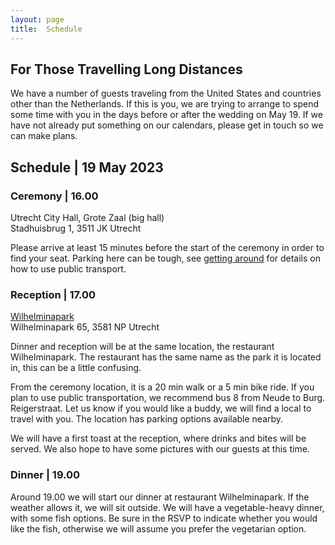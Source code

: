 ```yaml
---
layout: page
title:  Schedule
---
```


<div class='class_01'>
  
  <h2>For Those Travelling Long Distances</h2>
  <p>
    We have a number of guests traveling from the United States and countries
    other than the Netherlands. If this is you, we are trying to arrange to
    spend some time with you in the days before or after the wedding on May 19.
    If we have not already put something on our calendars, please get in touch
    so we can make plans.
  </p>
  
  <h2>Schedule | 19 May 2023</h2>

  <h3>Ceremony | 16.00</h3>

  <p>
    Utrecht City Hall, Grote Zaal (big hall)
    <br>
    Stadhuisbrug 1, 3511 JK Utrecht
  </p>

  <p>
    Please arrive at least 15 minutes before the start of the ceremony in
    order to find your seat. Parking here can be tough, see <a href="https://schijns-fischer-wedding.github.io/pages/getting_around.html">getting around</a> for details on how to use public transport. 
  </p>

  <h3>Reception | 17.00</h3>

  <p>
    <a href="https://www.wilhelminapark.nl/">Wilhelminapark</a>
    <br>
    Wilhelminapark 65, 3581 NP Utrecht
  </p>

  <p>
    Dinner and reception will be at the same location, the restaurant Wilhelminapark. 
    The restaurant has the same name as the park it is located in, this can be a little confusing. 
  </p>

  <p>
    From the ceremony location, it is a 20 min walk or a 5 min bike ride. 
    If you plan to use public
    transportation, we recommend bus 8 from Neude to Burg. Reigerstraat. Let us
    know if you would like a buddy, we will find a local to travel with you. The
    location has parking options available nearby. 
  </p>
  
  <p>
    We will have a first toast at the reception, where drinks and bites will be served. 
    We also hope to have some pictures with our guests at this time. 
  </p>
  
  <h3>Dinner | 19.00</h3>
  
  <p>
    Around 19.00 we will start our dinner at restaurant Wilhelminapark. 
    If the weather allows it, we will sit outside. 
    We will have a vegetable-heavy dinner, with some fish options. Be sure in the RSVP to
    indicate whether you would like the fish, otherwise we will assume you prefer the 
    vegetarian option. 
  </p>

</div>

